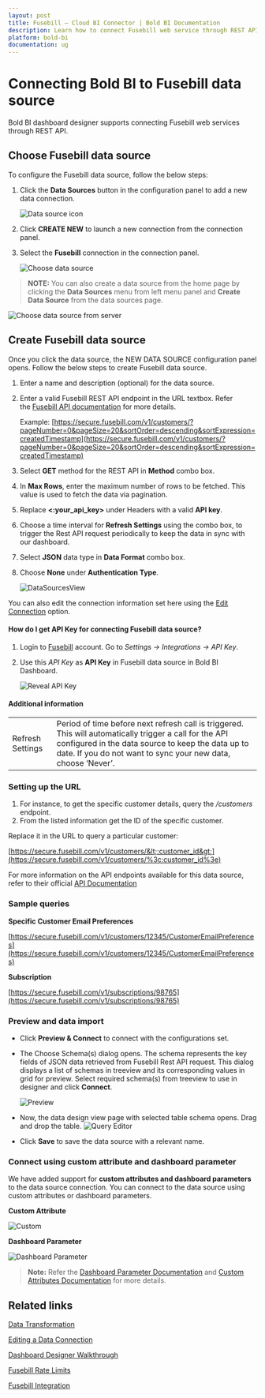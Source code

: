 ```yaml
---
layout: post
title: Fusebill – Cloud BI Connector | Bold BI Documentation
description: Learn how to connect Fusebill web service through REST API endpoint with Bold BI Cloud and create data source.
platform: bold-bi
documentation: ug
---
```


# Connecting Bold BI to Fusebill data source
Bold BI dashboard designer supports connecting Fusebill web services through REST API. 

## Choose Fusebill data source
To configure the Fusebill data source, follow the below steps:
1. Click the **Data Sources** button in the configuration panel to add a new data connection.

   ![Data source icon](/static/assets/working-with-datasource/data-connectors/images/common/DataSourcesIcon.png)

2. Click **CREATE NEW** to launch a new connection from the connection panel.
3. Select the **Fusebill** connection in the connection panel.

   ![Choose data source](/static/assets/working-with-datasource/data-connectors/images/Fusebill/ChooseDS.png)

> **NOTE:**  You can also create a data source from the home page by clicking the **Data Sources** menu from left menu panel and **Create Data Source** from the data sources page.

   ![Choose data source from server](/static/assets/working-with-datasource/data-connectors/images/Fusebill/ChooseDS_Server.png)


## Create Fusebill data source
Once you click the data source, the NEW DATA SOURCE configuration panel opens. Follow the below steps to create Fusebill data source.
1. Enter a name and description (optional) for the data source.
2. Enter a valid Fusebill REST API endpoint in the URL textbox. Refer the [Fusebill API documentation](https://developer.fusebill.com/reference) for more details.

    Example: [https://secure.fusebill.com/v1/customers/?pageNumber=0&pageSize=20&sortOrder=descending&sortExpression=createdTimestamp](https://secure.fusebill.com/v1/customers/?pageNumber=0&pageSize=20&sortOrder=descending&sortExpression=createdTimestamp)    

3. Select **GET** method for the REST API in **Method** combo box.
4. In **Max Rows**, enter the maximum number of rows to be fetched. This value is used to fetch the data via pagination.
5. Replace **&lt;:your_api_key&gt;** under Headers with a valid **API key**.
6. Choose a time interval for **Refresh Settings** using the combo box, to trigger the Rest API request periodically to keep the data in sync with our dashboard.  
7. Select **JSON** data type in **Data Format** combo box.
8. Choose **None** under **Authentication Type**.

    ![DataSourcesView](/static/assets/working-with-datasource/data-connectors/images/Fusebill/DataSourcesView.png)

You can also edit the connection information set here using the [Edit Connection](/working-with-data-sources/editing-a-data-connection/) option.

#### How do I get API Key for connecting Fusebill data source?
1. Login to [Fusebill](https://admin.fusebill.com/Account/Login) account. Go to *Settings -> Integrations -> API Key*.
2. Use this *API Key* as **API Key** in Fusebill data source in Bold BI Dashboard.

   ![Reveal API Key](/static/assets/working-with-datasource/data-connectors/images/Fusebill/APIKey.png)

#### Additional information
<table width="600">
<tr>
<td>
Refresh Settings
</td>
<td>
Period of time before next refresh call is triggered. This will automatically trigger a call for the API configured in the data source to keep the data up to date. If you do not want to sync your new data, choose ‘Never’.
</td>
</tr>
</table>

### Setting up the URL

1. For instance, to get the specific customer details, query the <i>/customers</i> endpoint.
2. From the listed information get the ID of the specific customer.

Replace it in the URL to query a particular customer:

[https://secure.fusebill.com/v1/customers/&lt;:customer_id&gt;](https://secure.fusebill.com/v1/customers/%3c:customer_id%3e)

For more information on the API endpoints available for this data source, refer to their official [API Documentation](https://developer.fusebill.com/reference)

### Sample queries
**Specific Customer Email Preferences**

[https://secure.fusebill.com/v1/customers/12345/CustomerEmailPreferences](https://secure.fusebill.com/v1/customers/12345/CustomerEmailPreferences)

**Subscription**

[https://secure.fusebill.com/v1/subscriptions/98765](https://secure.fusebill.com/v1/subscriptions/98765)

### Preview and data import
* Click **Preview & Connect** to connect with the configurations set.
* The Choose Schema(s) dialog opens. The schema represents the key fields of JSON data retrieved from Fusebill Rest API request. This dialog displays a list of schemas in treeview and its corresponding values in grid for preview. Select required schema(s) from treeview to use in designer and click **Connect**.

   ![Preview](/static/assets/working-with-datasource/data-connectors/images/common/Preview.png)

* Now, the data design view page with selected table schema opens. Drag and drop the table.
   ![Query Editor](/static/assets/working-with-datasource/data-connectors/images/common/QueryEditor.png)

* Click **Save** to save the data source with a relevant name.

### Connect using custom attribute and dashboard parameter

We have added support for **custom attributes and dashboard parameters** to the data source connection. You can connect to the data source using custom attributes or dashboard parameters.

**Custom Attribute**

![Custom](/static/assets/working-with-datasource/data-connectors/images/Fusebill/Custom.png)

**Dashboard Parameter**

![Dashboard Parameter](/static/assets/working-with-datasource/data-connectors/images/Fusebill/Dashboardparameter.png)

>**Note:** Refer the [Dashboard Parameter Documentation](https://help.boldbi.com/working-with-data-sources/dashboard-parameter/) and [Custom Attributes Documentation](https://help.boldbi.com/working-with-data-sources/configuring-custom-attribute/) for more details.

## Related links
[Data Transformation](/working-with-data-sources/data-modeling/joining-table/)

[Editing a Data Connection](/working-with-data-sources/editing-a-data-connection/)   

[Dashboard Designer Walkthrough](/getting-started/creating-dashboard/)

[Fusebill Rate Limits](https://developer.fusebill.com/reference#section-rate-limits)

[Fusebill Integration](https://www.boldbi.com/integrations/fusebill)
